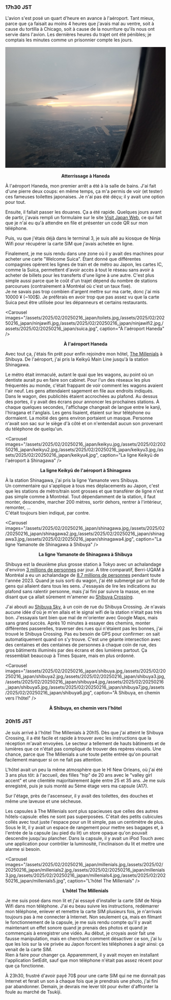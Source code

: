 ### 17h30 JST
L'avion s'est posé un quart d'heure en avance à l'aéroport. Tant mieux, parce que ça faisait au moins 4 heures que j'avais mal au ventre, soit à cause du tortilla à Chicago, soit à cause de la nourriture qu'ils nous ont servie dans l'avion. Les dernières heures du trajet ont été pénibles; je comptais les minutes comme un prisonnier compte les jours.

![Atterrissage à Haneda](/assets/2025/02/20250216_japan/landing.jpg)
<p align="center"><b>Atterrissage à Haneda</b></p>

À l'aéroport Haneda, mon premier arrêt a été à la salle de bains. J'ai fait d'une pierre deux coups: en même temps, ça m'a permis de voir (et tester) ces fameuses toilettes japonaises. Je n'ai pas été déçu; il y avait une option pour tout.

Ensuite, il fallait passer les douanes. Ça a été rapide. Quelques jours avant de partir, j'avais rempli un formulaire sur le site [Visit Japan Web](https://services.digital.go.jp/en/visit-japan-web/), ce qui fait que je n'ai eu qu'à attendre en file et présenter un code QR sur mon téléphone.

Puis, vu que j'étais déjà dans le terminal 3, je suis allé au kiosque de Ninja Wifi pour récupérer la carte SIM que j'avais achetée en ligne.

Finalement, je me suis rendu dans une zone où il y avait des machines pour acheter une carte "Welcome Suica". Étant donné que différentes compagnies opèrent les lignes de train et de métro au Japon, les cartes IC, comme la Suica, permettent d'avoir accès à tout le réseau sans avoir à acheter de billets pour les transferts d'une ligne à une autre. C'est plus simple aussi parce que le coût d'un trajet dépend du nombre de stations parcourues (contrairement à Montréal où c'est un taux fixe).  
Je ne savais pas trop combien d'argent mettre sur ma carte, donc j'ai mis 10000 ¥ (~100$). Je préfèrais en avoir trop que pas assez vu que la carte Suica peut être utilisée pour les dépanneurs et certains restaurants.

<Carousel
    images="/assets/2025/02/20250216_japan/toilets.jpg,/assets/2025/02/20250216_japan/ninjawifi.jpg,/assets/2025/02/20250216_japan/ninjawifi2.jpg,/assets/2025/02/20250216_japan/suica.jpg",
    caption="À l'aéroport Haneda"
/>
<p align="center"><b>À l'aéroport Haneda</b></p>

Avec tout ça, j'étais fin prêt pour enfin rejoindre mon hôtel, [The Millenials](https://maps.app.goo.gl/iVtLg68rEfrY6paT8) à Shibuya. De l'aéroport, j'ai pris la Keikyū Main Line jusqu'à la station Shinagawa.

Le métro était immaculé, autant le quai que les wagons, au point où un dentiste aurait pu en faire son cabinet. Pour l'un des réseaux les plus fréquentés au monde, c'était frappant de voir comment les wagons avaient l'air neuf. Les gens attendaient sagement en file aux endroits indiqués.  
Dans le wagon, des publicités étaient accrochées au plafond. Au dessus des portes, il y avait des écrans pour annoncer les prochaines stations. À chaque quelques secondes, l'affichage changeait de langue entre le kanji, l'hiragana et l'anglais. Les gens lisaient, étaient sur leur téléphone ou dormaient. La moitié des gens environ portaient un masque. Personne n'avait son sac sur le siège d'à côté et on n'entendait aucun son provenant du téléphone de quelqu'un.

<Carousel
    images="/assets/2025/02/20250216_japan/keikyu.jpg,/assets/2025/02/20250216_japan/keikyu2.jpg,/assets/2025/02/20250216_japan/keikyu3.jpg,/assets/2025/02/20250216_japan/keikyu4.jpg",
    caption="La ligne Keikyū de l'aéroport à Shinagawa"
/>
<p align="center"><b>La ligne Keikyū de l'aéroport à Shinagawa</b></p>

À la station Shinagawa, j'ai pris la ligne Yamanote vers Shibuya.  
Un commentaire qui s'applique à tous mes déplacements au Japon, c'est que les stations de métro/train sont grosses et que transférer de ligne n'est pas simple comme à Montréal. Tout dépendamment de la station, il faut monter, descendre, marcher 200 mètres, sortir dehors, rentrer à l'intérieur, remonter, ...  
C'était toujours bien indiqué, par contre.

<Carousel
    images="/assets/2025/02/20250216_japan/shinagawa.jpg,/assets/2025/02/20250216_japan/shinagawa2.jpg,/assets/2025/02/20250216_japan/shinagawa3.jpg,/assets/2025/02/20250216_japan/shinagawa4.jpg",
    caption="La ligne Yamanote de Shinagawa à Shibuya"
/>
<p align="center"><b>La ligne Yamanote de Shinagawa à Shibuya</b></p>

Shibuya est la deuxième plus grosse station à Tokyo avec un achalandage d'environ [3 millions de personnes](https://www.jrpass.com/fr/blog/the-biggest-and-busiest-train-stations-in-japan) par jour. À titre comparatif, Berri-UQAM à Montréal a eu un achalandage de [8.7 millions de personnes](https://www.stm.info/fr/a-propos/informations-entreprise-et-financieres/rapport-annuel-2023/rapport-dactivite#:~:text=L'achalandage%20STM%20a%20progress%C3%A9,soit%20le%20nombre%20de%20correspondances.) pendant toute l'année 2023. Quand je suis sorti du wagon, j'ai été submergé par un flot de gens qui allaient dans tous les sens. J'essayais de lire les indications au plafond sans ralentir personne, mais j'ai fini par suivre la masse, en me disant que ça allait sûrement m'amener au [Shibuya Crossing](https://maps.app.goo.gl/PVM4VAPne1XA7D9FA).

J'ai abouti au [Shibuya Sky](https://maps.app.goo.gl/qtipxep4BpWspYEA8), à un coin de rue du Shibuya Crossing. Je n'avais aucune idée d'où je m'en allais et le signal wifi de la station n'était pas très bon. J'essayais tant bien que mal de m'orienter avec Google Maps, mais sans grand succès. Après 10 minutes à essayer des chemins, monter différentes passerelles, traverser des rues qui n'étaient pas les bonnes, j'ai trouvé le Shibuya Crossing. Pas eu besoin de GPS pour confirmer: on sait automatiquement quand on s'y trouve. C'est une géante intersection avec des centaines et des centaines de personnes à chaque coin de rue, des gros bâtiments illuminés par des écrans et des lumières partout. Ça ressemblait beaucoup à Times Square, mais en plus ordonné.

<Carousel
    images="/assets/2025/02/20250216_japan/shibuya.jpg,/assets/2025/02/20250216_japan/shibuya2.jpg,/assets/2025/02/20250216_japan/shibuya3.jpg,/assets/2025/02/20250216_japan/shibuya4.jpg,/assets/2025/02/20250216_japan/shibuya5.jpg,/assets/2025/02/20250216_japan/shibuya7.jpg,/assets/2025/02/20250216_japan/shibuya6.jpg",
    caption="À Shibuya, en chemin vers l'hôtel"
/>
<p align="center"><b>À Shibuya, en chemin vers l'hôtel</b></p>

### 20h15 JST
Je suis arrivé à l'hôtel The Millenials à 20h15. Dès que j'ai atteint le Shibuya Crossing, il a été facile et rapide à trouver avec les instructions que la réception m'avait envoyées. Le secteur a tellement de hauts bâtiments et de lumières que ce n'était pas compliqué de trouver des repères visuels. Une chance, parce que The Millenials a une toute petite entrée qu'on pourrait facilement manquer si on ne fait pas attention.

L'hôtel avait un peu la même atmosphère que le HI New Orleans, où j'ai été 3 ans plus tôt: à l'accueil, des filles "hip" de 20 ans avec le "valley girl accent" et une clientèle majoritairement âgée entre 25 et 35 ans. Je me suis enregistré, puis je suis monté au 5ème étage vers ma capsule (A17).

Sur l'étage, près de l'ascenseur, il y avait des toilettes, des douches et même une laveuse et une sécheuse. 

Les capsules à The Millenials sont plus spacieuses que celles des autres hôtels-capsule: elles ne sont pas superposées. C'était des petits cubicules collés avec tout juste l'espace pour un lit simple, pas un centimètre de plus. Sous le lit, il y avait un espace de rangement pour mettre ses bagages et, à l'entrée de la capsule (au pied du lit) un store opaque qu'on pouvait descendre jusqu'au plancher. Dans la capsule, il y avait un iPod Touch avec une application pour contrôler la luminosité, l'inclinaison du lit et mettre une alarme si besoin.

<Carousel
    images="/assets/2025/02/20250216_japan/millenials.jpg,/assets/2025/02/20250216_japan/millenials2.jpg,/assets/2025/02/20250216_japan/millenials3.jpg,/assets/2025/02/20250216_japan/millenials4.jpg,/assets/2025/02/20250216_japan/millenials5.jpg",
    caption="L'hôtel The Millenials"
/>
<p align="center"><b>L'hôtel The Millenials</b></p>
 
Je me suis posé dans mon lit et j'ai essayé d'installer la carte SIM de Ninja Wifi dans mon téléphone. J'ai eu beau suivre les instructions, redémarrer mon téléphone, enlever et remettre la carte SIM plusieurs fois, je n'arrivais toujours pas à me connecter à Internet. Non seulement ça, mais en filmant le fonctionnement de la capsule, je me suis rendu compte qu'il y avait maintenant un effet sonore quand je prenais des photos et quand je commençais à enregistrer une vidéo. Au début, je croyais avoir fait une fausse manipulation, mais en cherchant comment désactiver ce son, j'ai lu que les lois sur la vie privée au Japon forcent les téléphones à agir ainsi: ça venait de la carte SIM.  
Rien à faire pour changer ça. Apparemment, il y avait moyen en installant l'application SetEdit, sauf que mon téléphone n'était pas assez récent pour que ça fonctionne.

À 23h30, frustré d'avoir payé 70$ pour une carte SIM qui ne me donnait pas Internet et ferait un son à chaque fois que je prendrais une photo, j'ai fini par abandonner. Demain, je devrais me lever tôt pour éviter d'affronter la foule au marché de Tsukiji.
